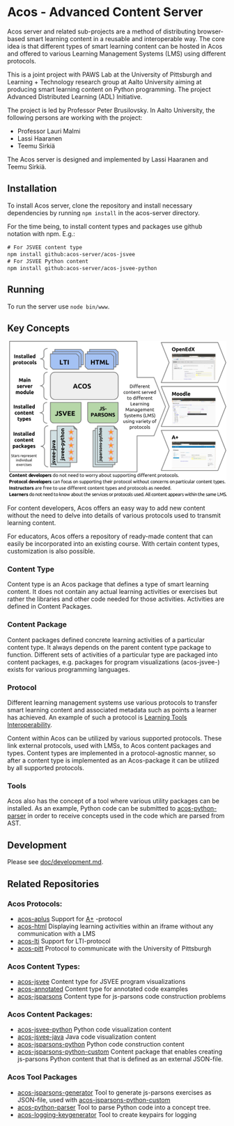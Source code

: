# ﻿Acos - Advanced Content Server

Acos server and related sub-projects are a method of distributing browser-based
smart learning content in a reusable and interoperable way. The core idea is
that different types of smart learning content can be hosted in Acos and
offered to various Learning Management Systems (LMS) using different protocols.

This is a joint project with PAWS Lab at the University of Pittsburgh and
Learning + Technology research group at Aalto University aiming at producing
smart learning content on Python programming. The project Advanced Distributed
Learning (ADL) Initiative.

The project is led by Professor Peter Brusilovsky. In Aalto University,
the following persons are working with the project:
* Professor Lauri Malmi
* Lassi Haaranen
* Teemu Sirkiä

The Acos server is designed and implemented by Lassi Haaranen and Teemu Sirkiä.

## Installation

To install Acos server, clone the repository and install necessary dependencies
by running `npm install` in the acos-server directory.  

For the time being, to install content types and packages use github notation
with npm. E.g.:

  ```
# For JSVEE content type
npm install github:acos-server/acos-jsvee
# For JSVEE Python content
npm install github:acos-server/acos-jsvee-python
  ```

## Running

To run the server use `node bin/www`.

## Key Concepts

![Acos Concept](doc/acos_concept.jpg)

For content developers, Acos offers an easy way to add new content without the
need to delve into details of various protocols used to transmit learning
content.

For educators, Acos offers a repository of ready-made content that can easily
be incorporated into an existing course. With certain content types,
customization is also possible.


### Content Type

Content type is an Acos package that defines a type of smart learning content.
It does not contain any actual learning activities or exercises but rather
the libraries and other code needed for those activities. Activities are defined
in Content Packages.

### Content Package

Content packages defined concrete learning activities of a particular content
type. It always depends on the parent content type package to function.
Different sets of activities of a particular type are packaged into content
packages, e.g. packages for program visualizations (acos-jsvee-) exists for
various programming languages.

### Protocol

Different learning management systems use various protocols to transfer
smart learning content and associated metadata such as points a learner has
achieved. An example of such a protocol is  [Learning Tools Interoperability](https://www.imsglobal.org/activity/learning-tools-interoperability).

Content within Acos can be utilized by various supported protocols. These link
external protocols, used with LMSs, to Acos content packages and types.
Content types are implemented in a protocol-agnostic manner, so after a content
type is implemented as an Acos-package it can be utilized by all supported
protocols.

### Tools

Acos also has the concept of a tool where various utility packages can be
installed. As an example, Python code can be submitted to  [acos-python-parser](https://github.com/acos-server/acos-python-parser) in order
to receive concepts used in the code which are parsed from AST.

## Development

Please see [doc/development.md](doc/development.md).

## Related Repositories

### Acos Protocols:
  * [acos-aplus](https://github.com/acos-server/acos-aplus) Support for [A+](github.com/Aalto-LeTech/a-plus) -protocol
  * [acos-html](https://github.com/acos-server/acos-html) Displaying learning
  activities within an iframe without any communication with a LMS
  * [acos-lti](https://github.com/acos-server/acos-lti) Support for LTI-protocol
  * [acos-pitt](https://github.com/acos-server/acos-pitt) Protocol to
  communicate with the University of Pittsburgh

### Acos Content Types:
  * [acos-jsvee](https://github.com/acos-server/acos-jsvee) Content type for
  JSVEE program visualizations
  * [acos-annotated](https://github.com/acos-server/acos-annotated) Content type
  for annotated code examples
  * [acos-jsparsons](https://github.com/acos-server/acos-jsvee) Content type for
  js-parsons code construction problems

### Acos Content Packages:
  * [acos-jsvee-python](https://github.com/acos-server/acos-jsvee-python) Python
  code visualization content
  * [acos-jsvee-java](https://github.com/acos-server/acos-jsvee-java) Java code
  visualization content
  * [acos-jsparsons-python](https://github.com/acos-server/acos-jsparsons-python)
  Python code construction content
  * [acos-jsparsons-python-custom](https://github.com/acos-server/acos-jsparsons-python-custom) Content package that enables creating js-parsons Python content that
  that is defined as an external JSON-file.

### Acos Tool Packages
  * [acos-jsparsons-generator](https://github.com/acos-server/acos-jsparsons-generator) Tool to generate js-parsons exercises as JSON-file, used with [acos-jsparsons-python-custom](https://github.com/acos-server/acos-jsparsons-python-custom)
  * [acos-python-parser](https://github.com/acos-server/acos-python-parser) Tool to parse Python code
 into a concept tree.
  * [acos-logging-keygenerator](https://github.com/acos-server/acos-logging-keygenerator) Tool to create keypairs for logging
